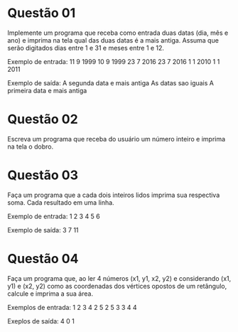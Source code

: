 # Questão 01
Implemente um programa que receba como entrada duas datas (dia, mês e ano) e imprima na tela qual das duas datas é a mais antiga. Assuma que serão digitados dias entre 1 e 31 e meses entre 1 e 12.

Exemplo de entrada:
11 9 1999 10 9 1999
23 7 2016 23 7 2016
1 1 2010 1 1 2011

Exemplo de saída:
A segunda data e mais antiga
As datas sao iguais
A primeira data e mais antiga

# Questão 02 
Escreva um programa que receba do usuário um número inteiro e imprima na tela o dobro.

# Questão 03 
Faça um programa que a cada dois inteiros lidos imprima sua respectiva soma. Cada resultado em uma linha.

Exemplo de entrada:
1 2
3 4
5 6

Exemplo de saída:
3
7
11

# Questão 04 
Faça um programa que, ao ler 4 números (x1, y1, x2, y2) e considerando (x1, y1) e (x2, y2) como as coordenadas dos vértices opostos de um retângulo, calcule e imprima a sua área.

Exemplos de entrada:
1 2 3 4
2 5 2 5
3 3 4 4

Exeplos de saída:
4
0
1

